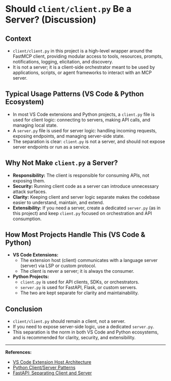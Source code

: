 # Should `client/client.py` Be a Server? (Discussion)

## Context
- `client/client.py` in this project is a high-level wrapper around the FastMCP client, providing modular access to tools, resources, prompts, notifications, logging, elicitation, and discovery.
- It is not a server; it is a client-side orchestrator meant to be used by applications, scripts, or agent frameworks to interact with an MCP server.

## Typical Usage Patterns (VS Code & Python Ecosystem)
- In most VS Code extensions and Python projects, a `client.py` file is used for client logic: connecting to servers, making API calls, and managing local state.
- A `server.py` file is used for server logic: handling incoming requests, exposing endpoints, and managing server-side state.
- The separation is clear: `client.py` is not a server, and should not expose server endpoints or run as a service.

## Why Not Make `client.py` a Server?
- **Responsibility:** The client is responsible for consuming APIs, not exposing them.
- **Security:** Running client code as a server can introduce unnecessary attack surfaces.
- **Clarity:** Keeping client and server logic separate makes the codebase easier to understand, maintain, and extend.
- **Extensibility:** If you need a server, create a dedicated `server.py` (as in this project) and keep `client.py` focused on orchestration and API consumption.

## How Most Projects Handle This (VS Code & Python)
- **VS Code Extensions:**
  - The extension host (client) communicates with a language server (server) via LSP or custom protocol.
  - The client is never a server; it is always the consumer.
- **Python Projects:**
  - `client.py` is used for API clients, SDKs, or orchestrators.
  - `server.py` is used for FastAPI, Flask, or custom servers.
  - The two are kept separate for clarity and maintainability.

## Conclusion
- `client/client.py` should remain a client, not a server.
- If you need to expose server-side logic, use a dedicated `server.py`.
- This separation is the norm in both VS Code and Python ecosystems, and is recommended for clarity, security, and extensibility.

---

**References:**
- [VS Code Extension Host Architecture](https://code.visualstudio.com/api/advanced-topics/remote-extensions)
- [Python Client/Server Patterns](https://realpython.com/python-sockets/)
- [FastAPI: Separating Client and Server](https://fastapi.tiangolo.com/tutorial/first-steps/)
